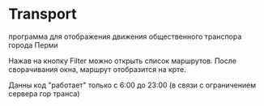 # Transport
программа для отображения движения общественного транспора города Перми

Нажав на кнопку Filter можно открыть список маршрутов. После сворачивания окна, маршрут отобразится на крте. 

Данны код "работает" только с 6:00 до 23:00 (в связи с ограничением сервера гор транса)
